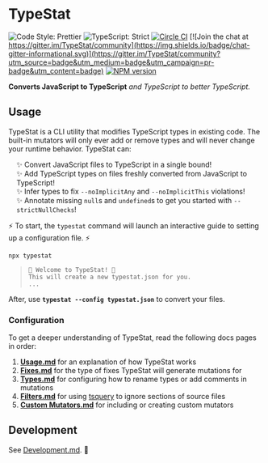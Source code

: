 # TypeStat

![Code Style: Prettier](https://img.shields.io/badge/code_style-prettier-14cc21.svg)
![TypeScript: Strict](https://img.shields.io/badge/typescript-strict-informational.svg)
[![Circle CI](https://img.shields.io/circleci/build/github/JoshuaKGoldberg/TypeStat.svg)](https://circleci.com/gh/JoshuaKGoldberg/TypeStat)
[![Join the chat at https://gitter.im/TypeStat/community](https://img.shields.io/badge/chat-gitter-informational.svg)](https://gitter.im/TypeStat/community?utm_source=badge&utm_medium=badge&utm_campaign=pr-badge&utm_content=badge)
[![NPM version](https://badge.fury.io/js/typestat.svg)](http://badge.fury.io/js/typestat)

**Converts JavaScript to TypeScript** _and TypeScript to better TypeScript._

## Usage

TypeStat is a CLI utility that modifies TypeScript types in existing code.
The built-in mutators will only ever add or remove types and will never change your runtime behavior.
TypeStat can:

<ul style="list-style-type:none;padding-left:1rem;">
    <li>✨ Convert JavaScript files to TypeScript in a single bound!</li>
    <li>✨ Add TypeScript types on files freshly converted from JavaScript to TypeScript!</li>
    <li>✨ Infer types to fix <code>--noImplicitAny</code> and <code>--noImplicitThis</code> violations!</li>
    <li>✨ Annotate missing <code>null</code>s and <code>undefined</code>s to get you started with <code>--strictNullChecks</code>!</li>
</ul>

⚡ To start, the `typestat` command will launch an interactive guide to setting up a configuration file. ⚡

```shell
npx typestat
```

> ```shell
> 👋 Welcome to TypeStat! 👋
> This will create a new typestat.json for you.
> ...
> ```

After, use **`typestat --config typestat.json`** to convert your files.

### Configuration

To get a deeper understanding of TypeStat, read the following docs pages in order:

1. **[Usage.md](./docs/Usage.md)** for an explanation of how TypeStat works
2. **[Fixes.md](./docs/Fixes.md)** for the type of fixes TypeStat will generate mutations for
3. **[Types.md](./docs/Types.md)** for configuring how to rename types or add comments in mutations
4. **[Filters.md](./docs/Filters.md)** for using [tsquery](https://github.com/phenomnomnominal/tsquery) to ignore sections of source files
5. **[Custom Mutators.md](./docs/Custom%20Mutators.md)** for including or creating custom mutators

## Development

See [Development.md](./docs/Development.md). 💖
